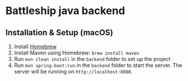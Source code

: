 # Battleship java backend

## Installation & Setup (macOS)

1. Install [Homebrew](https://brew.sh/)
2. Install Maven using Homebrew: `brew install maven`
3. Run `mvn clean install` in the `backend` folder to set up the project
4. Run `mvn spring-boot:run` in the `backend` folder to start the server. The server will be running on `http://localhost:8080`.

